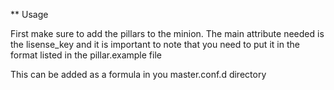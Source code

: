 ** Usage

First make sure to add the pillars to the minion.
The main attribute needed is the lisense_key and it is important to note that you need to put it in the format listed in the pillar.example file

This can be added as a formula in you master.conf.d directory